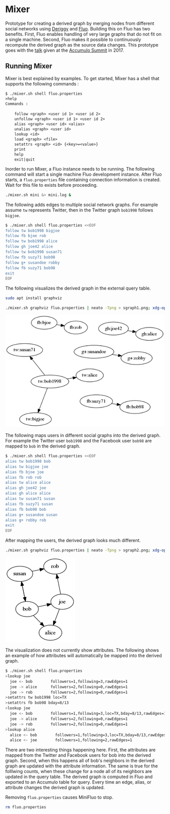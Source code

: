 # Mixer

Prototype for creating a derived graph by merging nodes from different social networks using
[Deriggy] and [Fluo].  Building this on Fluo has two benefits.  First, Fluo enables handling of very large graphs that do not fit on a single machine.  Second, Fluo makes it possible to continuously recompute the derived graph as the source data changes. This prototype goes with the [talk](https://youtu.be/oqrjEexMLVE) given at the [Accumulo
Summit](http://accumulosummit.com/) in 2017. 

## Running Mixer

Mixer is best explained by examples. To get started, Mixer has a shell that supports the following commands :

```
$ ./mixer.sh shell fluo.properties 
>help
Commands : 

	follow <graph> <user id 1> <user id 2>
	unfollow <graph> <user id 1> <user id 2>
	alias <graph> <user id> <alias>
	unalias <graph> <user id>
	lookup <id>
	load <graph> <file>
	setattrs <graph> <id> {<key>=<value>}
	print
	help
	exit|quit
```

Inorder to run Mixer, a Fluo instance needs to be running.  The following command will start a single machine Fluo development instance.  After Fluo starts, a `fluo.properties` file containing connection information is created.  Wait for this file to exists before proceeding.

```bash
./mixer.sh mini &> mini.log &
```

The following adds edges to multiple social network graphs.  For example assume `tw` represents Twitter, then in the Twitter graph `bob1998` follows `bigjoe`.

```bash
$ ./mixer.sh shell fluo.properties <<EOF
follow tw bob1998 bigjoe
follow fb bjoe rob
follow tw bob1998 alice
follow gh joe42 alice
follow tw bob1998 susan71
follow fb suzy71 bob98
follow g+ susandoe robby
follow fb suzy71 bob98
exit
EOF
```

The following visualizes the derived graph in the external query table.


```bash
sudo apt install graphviz
```

```bash
./mixer.sh graphviz fluo.properties | neato -Tpng > sgraph1.png; xdg-open sgraph1.png
```

![graph 1](images/sgraph1.png)

The following maps users in different social graphs into the derived graph.  For example the Twitter user `bob1998` and the Facebook user `bob98` are  mapped to `bob` in the derived graph. 

```bash
$ ./mixer.sh shell fluo.properties <<EOF
alias tw bob1998 bob
alias tw bigjoe joe
alias fb bjoe joe
alias fb rob rob
alias tw alice alice
alias gh joe42 joe
alias gh alice alice
alias tw susan71 susan
alias fb suzy71 susan
alias fb bob98 bob
alias g+ susandoe susan
alias g+ robby rob
exit
EOF
```

After mapping the users, the derived graph looks much different.

```bash
./mixer.sh graphviz fluo.properties | neato -Tpng > sgraph2.png; xdg-open sgraph2.png
```

![graph 2](images/sgraph2.png)

The visualization does not currently show attributes. The following shows an example of how
attributes will automatically be mapped into the derived graph.

```bash
$ ./mixer.sh shell fluo.properties
>lookup joe
  joe <- bob        followers=1,following=3,rawEdges=1
  joe -> alice      followers=2,following=0,rawEdges=1
  joe -> rob        followers=2,following=0,rawEdges=1
>setattrs tw bob1998 loc=TX
>setattrs fb bob98 bday=8/13
>lookup joe
  joe <- bob        followers=1,following=3,loc=TX,bday=8/13,rawEdges=1
  joe -> alice      followers=2,following=0,rawEdges=1
  joe -> rob        followers=2,following=0,rawEdges=1
>lookup alice
  alice <- bob        followers=1,following=3,loc=TX,bday=8/13,rawEdges=1
  alice <- joe        followers=1,following=2,rawEdges=1
```

There are two interesting things happening here.  First, the attributes are mapped from the Twitter and Facebook users for bob into the derived graph.  Second, when this happens all of bob's neighbors in the derived graph are updated with the attribute information.  The same is
true for the folllwing counts, when these change for a node all of its neighbors are updated 
in the query table.  The derived graph is computed in Fluo and exported to an Accumulo table for query.  Every time an edge, alias, or attribute changes the derived graph is updated.

Removing `fluo.properties` causes MiniFluo to stop.

```bash
rm fluo.properties
```

[Deriggy]: https://github.com/keith-turner/deriggy
[Fluo]: https://fluo.apache.org
